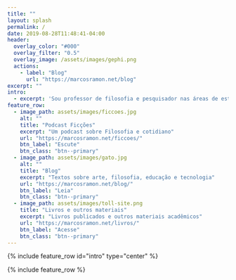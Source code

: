 ```yaml
---
title: ""
layout: splash
permalink: /
date: 2019-08-28T11:48:41-04:00
header:
  overlay_color: "#000"
  overlay_filter: "0.5"
  overlay_image: /assets/images/gephi.png
  actions:
    - label: "Blog"
      url: "https://marcosramon.net/blog"
excerpt: ""
intro: 
  - excerpt: 'Sou professor de filosofia e pesquisador nas áreas de estética e cibercultura. Escrevo sobre jogos no [Nintendo Blast](https://www.google.com/search?safe=active&client=firefox-b-d&ei=Y9VmXbr8NMqy5OUP49u5mAk&q=nintendo+blast%2Bmarcos+ramon&oq=nintendo+blast%2Bmarcos+ramon&gs_l=psy-ab.3...6696.7125..7728...0.0..0.131.261.0j2......0....1..gws-wiz.......35i304i39.Oji19PthDQc&ved=0ahUKEwj6uczspabkAhVKGbkGHeNtDpMQ4dUDCAo&uact=5), produzo podcasts e escrevo sobre arte, filosofia e tecnologia.'
feature_row:
  - image_path: assets/images/ficcoes.jpg
    alt: ""
    title: "Podcast Ficções"
    excerpt: "Um podcast sobre Filosofia e cotidiano"
    url: "https://marcosramon.net/ficcoes/"
    btn_label: "Escute"
    btn_class: "btn--primary"
  - image_path: assets/images/gato.jpg
    alt: ""
    title: "Blog"
    excerpt: "Textos sobre arte, filosofia, educação e tecnologia"
    url: "https://marcosramon.net/blog/"
    btn_label: "Leia"
    btn_class: "btn--primary"
  - image_path: assets/images/toll-site.png
    title: "Livros e outros materiais"
    excerpt: "Livros publicados e outros materiais acadêmicos"
    url: "https://marcosramon.net/livros/"
    btn_label: "Acesse"
    btn_class: "btn--primary"
---
```


{% include feature_row id="intro" type="center" %}

{% include feature_row %}
